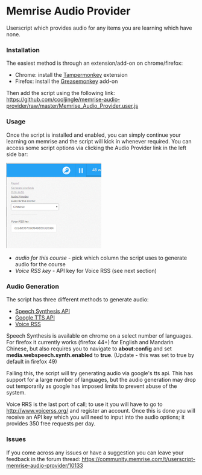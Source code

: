 # Memrise Audio Provider

Userscript which provides audio for any items you are learning which have none.

### Installation

The easiest method is through an extension/add-on on chrome/firefox:

- Chrome: install the [Tampermonkey](https://chrome.google.com/webstore/detail/dhdgffkkebhmkfjojejmpbldmpobfkfo) extension
- Firefox: install the [Greasemonkey](https://addons.mozilla.org/en-US/firefox/addon/greasemonkey/) add-on

Then add the script using the following link: https://github.com/cooljingle/memrise-audio-provider/raw/master/Memrise_Audio_Provider.user.js

### Usage
Once the script is installed and enabled, you can simply continue your learning on memrise and the script will kick in whenever required. You can access some script options via clicking the Audio Provider link in the left side bar:

<img alt="options" src="images/options.png" width="50%" />

* _audio for this course_ - pick which column the script uses to generate audio for the course
* _Voice RSS key_ - API key for Voice RSS (see next section)

### Audio Generation
The script has three different methods to generate audio:

* [Speech Synthesis API](https://developers.google.com/web/updates/2014/01/Web-apps-that-talk-Introduction-to-the-Speech-Synthesis-API?hl=en)
* [Google TTS API](http://techcrunch.com/2009/12/14/the-unofficial-google-text-to-speech-api/)
* [Voice RSS](http://www.voicerss.org/)

Speech Synthesis is available on chrome on a select number of languages. For firefox it currently works (firefox 44+) for English and Mandarin Chinese, but also requires you to navigate to **about:config** and set **media.webspeech.synth.enabled** to **true**. (Update - this was set to true by default in firefox 49)

Failing this, the script will try generating audio via google's tts api. This has support for a large number of languages, but the audio generation may drop out temporarily as google has imposed limits to prevent abuse of the system.

Voice RRS is the last port of call; to use it you will have to go to http://www.voicerss.org/ and register an account. Once this is done you will receive an API key which you will need to input into the audio options; it provides 350 free requests per day.

### Issues

If you come across any issues or have a suggestion you can leave your feedback in the forum thread: https://community.memrise.com/t/userscript-memrise-audio-provider/10133
